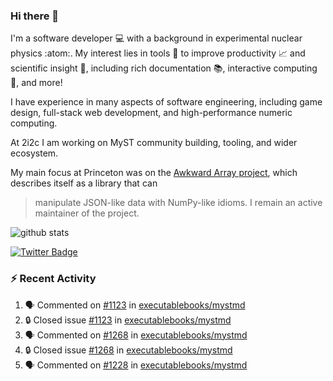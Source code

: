 ### Hi there 👋 

I'm a software developer 💻 with a background in experimental nuclear physics :atom:. My interest lies in tools :wrench: to improve productivity :chart_with_upwards_trend: and scientific insight :telescope:, including rich documentation 📚, interactive computing 🧮, and more! 

I have experience in many aspects of software engineering, including game design, full-stack web development, and high-performance numeric computing. 

At 2i2c I am working on MyST community building, tooling, and wider ecosystem. 

My main focus at Princeton was on the [Awkward Array project](awkward-array.org/), which describes itself as a library that can 
> manipulate JSON-like data with NumPy-like idioms. I remain an active maintainer of the project. 

![github stats](https://github-readme-stats.vercel.app/api?username=agoose77&show_icons=true&hide_rank=true&hide_title=true&bg_color=30,e76445,904e95&text_color=efe3ec&icon_color=efe3ec)
<!--
**agoose77/agoose77** is a ✨ _special_ ✨ repository because its `README.md` (this file) appears on your GitHub profile.

Here are some ideas to get you started:

- 🔭 I’m currently working on ...
- 🌱 I’m currently learning ...
- 👯 I’m looking to collaborate on ...
- 🤔 I’m looking for help with ...
- 💬 Ask me about ...
- 📫 How to reach me: ...
- 😄 Pronouns: ...
- ⚡ Fun fact: ...
-->

[![Twitter Badge](https://img.shields.io/twitter/follow/agoose77?style=flat-square&logo=Twitter&logoColor=white&color=cornflowerblue)](https://twitter.com/agoose77)

### :zap: Recent Activity

<!--START_SECTION:activity-->
1. 🗣 Commented on [#1123](https://github.com/executablebooks/mystmd/issues/1123#issuecomment-2181019712) in [executablebooks/mystmd](https://github.com/executablebooks/mystmd)
2. 🔒 Closed issue [#1123](https://github.com/executablebooks/mystmd/issues/1123) in [executablebooks/mystmd](https://github.com/executablebooks/mystmd)
3. 🗣 Commented on [#1268](https://github.com/executablebooks/mystmd/issues/1268#issuecomment-2181018386) in [executablebooks/mystmd](https://github.com/executablebooks/mystmd)
4. 🔒 Closed issue [#1268](https://github.com/executablebooks/mystmd/issues/1268) in [executablebooks/mystmd](https://github.com/executablebooks/mystmd)
5. 🗣 Commented on [#1228](https://github.com/executablebooks/mystmd/issues/1228#issuecomment-2181017575) in [executablebooks/mystmd](https://github.com/executablebooks/mystmd)
<!--END_SECTION:activity-->
